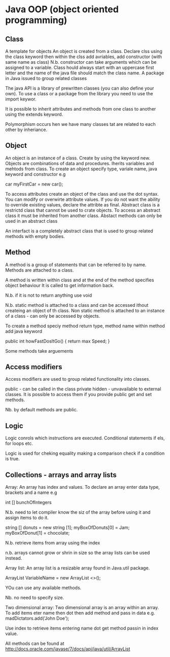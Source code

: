Java OOP (object oriented programming)
=======================================
Class
------
A template for objects An object is created from a class. Declare clss using the class keyword then within the clss add avriables, add constructor (with same name as class) 
N.b. constructor can take arguments which can be assigned to a variable. Class hould always start with an uppercase first letter and the name of the java file should match 
the class name. A package in Java issued to group related classes

The java API is a library of prewritten classes (you can also define your own). To use a class or a package from the library you need to use the import keywor. 

It is possible to inherit attributes and methods from one class to another using the extends keyword.

Polymorphism occurs hen we have many classes tat are related to each other by inheriance.

Object
------
An object is an instance of a class. Create by using the keyword new. Objects are combinations of data and procedures.  Iherits variables and mehtods from class.  To create an 
object specify type, variale name, java keyword and constructor e.g

car myFirstCar = new car();

To access attributes create an object of the class and use the dot syntax. You can modify or overwirte attribute values. If you do not want the ability to override existing 
values, declare the attribte as final. Abstract class is a restrictd class that cannot be used to crate objects. To access an abstract class it must be inherited from
another class. Abstact methods can only be used in an abstract class

An interfact is a completely abstract class that is used to group related methods with empty bodies.

Method
------
A method is a group of statements that can be referred to by name. Methods are attached to a class.

A method is written within class and at the end of the method specifies object behaviour It is called to get information back.

N.b. if it is not to return anything use void

N.b. static method is attached to a class and can be accessed ithout createing an object of th class. Non static method is attached to an instance of a class - can only be accessed
by objects.

To create a method speciy method return type, method name within method add java keyword

public int howFastDosItGo() {
     return max Speed;
}

Some methods take arguements

Access modifiers
-----------------
Access modifiers are used to group related functionality into classes. 

public - can be called in the class
private
hidden - unvavailable to external classes. It is possible to access them if you provide public get and set methods.

Nb. by default methods are public.

Logic
------
Logic conrols which instructions are executed. Conditional statements if els, for loops etc.

Logic is used for 
cheking equality
making a comparison
check if a condition is true.

Collections - arrays and array lists
--------------------------------------
Array:
An array has index and values. To declare an array enter data type, brackets and a name e.g

int [] bunchOfIntegers

N.b. need to let compiler know the siz of the array before using it and assign items to do it.

string [] donuts = new string [1];
myBoxOfDonuts[0] = Jam;
myBoxOfDonut[1] = chocolate;

N.b. retrieve items from array using the index

n.b. arrays cannot grow or shrin in size so the array lists can be used instead.

Array list:
An array list is a resizable array found in Java.util package.

ArrayList <Type> VariableName = new ArrayList <>();

YOu can use any available methods.

Nb. no need to specify size.

Two dimensional array:
Two dimensional array is an array within an array. To add items eter name then dot then add method and pass in data e.g.
madDictators.add('John Doe');

Use index to retrieve items entering name dot get method passin in index value.

All methods can be found at http://docs.oracle.com/javase/7/docs/api/java/util/ArrayList

